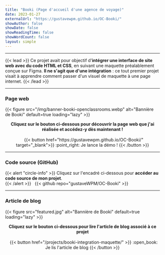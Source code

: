```yaml
---
title: "Booki (Page d'accueil d'une agence de voyage)"
date: 2023-01-27
externalUrl: "https://gustavewpm.github.io/OC-Booki/"
showAuthor: false
showDate: false
showReadingTime: false
showWordCount: false
layout: simple
---
```


---

{{< lead >}}
Ce projet avait pour objectif d'**intégrer une interface de site web avec du code HTML et CSS**, en suivant une maquette préalablement conçue sur Figma.
**Il ne s'agit que d'une intégration** : ce tout premier projet visait à apprendre comment passer d'un visuel de maquette à une page internet. 
{{< /lead >}}

---

### Page web

<div class="wpm blog-post-illustration-figure is-resized centered-figcaption">
{{< figure
    src="/img/banner-booki-openclassrooms.webp"
    alt="Bannière de Booki"
    default=true
    loading="lazy"
>}}
</div>

<p align="center">
<strong>Cliquez sur le bouton ci-dessous pour découvrir la page web que j'ai réalisée et accédez-y dès maintenant !</strong><br /><br />
&nbsp;
{{< button href="https://gustavewpm.github.io/OC-Booki/" target="_blank">}}
:point_right: Je lance la démo !
{{< /button >}}
</p>

---

### Code source (GitHub)

{{< alert "circle-info" >}}
Cliquez sur l'encadré ci-dessous pour **accéder au code source de mon projet**.  
{{< /alert >}}
&nbsp;
{{< github repo="gustaveWPM/OC-Booki" >}}

---

### Article de blog

<div class="wpm blog-post-illustration-figure is-resized centered-figcaption">
{{< figure
    src="featured.jpg"
    alt="Bannière de Booki"
    default=true
    loading="lazy"
>}}
</div>

<p align="center">
<strong>Cliquez sur le bouton ci-dessous pour lire l'article de blog associé à ce projet</strong><br /><br />
&nbsp;
{{< button href="/projects/booki-integration-maquette/" >}}
:open_book: Je lis l'article de blog
{{< /button >}}
</p>
